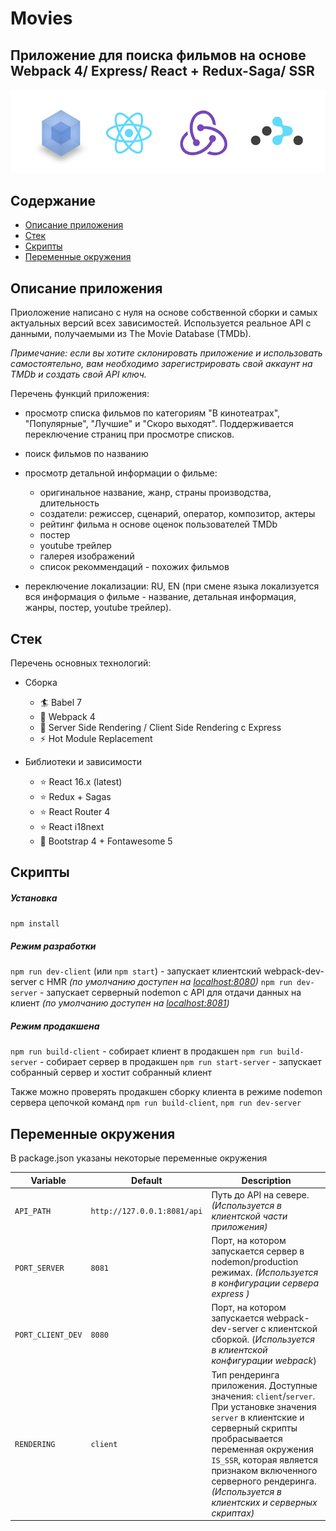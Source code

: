 # Movies 
## Приложение для поиска фильмов на основе Webpack 4/ Express/ React + Redux-Saga/ SSR
<img src="src/assets/img/build-stack.gif">

## Содержание

- [Описание приложения](#Описание-приложения)
- [Стек](#стек)
- [Скрипты](#Скрипты)
- [Переменные окружения](#Переменные-окружения)

## Описание приложения
Приоложение написано с нуля на основе собственной сборки и самых актуальных версий всех зависимостей. Используется реальное API с данными, получаемыми из The Movie Database (TMDb). 

*Примечание: если вы хотите склонировать приложение и использовать самостоятельно, вам необходимо зарегистрировать свой аккаунт на TMDb и создать свой API ключ.* 

Перечень функций приложения: 
- просмотр списка фильмов по категориям "В кинотеатрах", "Популярные", "Лучшие" и "Скоро выходят". Поддерживается переключение страниц при просмотре списков.
- поиск фильмов по названию
- просмотр детальной информации о фильме:
    - оригинальное название, жанр, страны производства, длительность
    - создатели: режиссер, сценарий, оператор, композитор, актеры
    - рейтинг фильма н основе оценок пользователей TMDb
    - постер
    - youtube трейлер 
    - галерея изображений
    - список рекоммендаций - похожих фильмов
    
- переключение локализации: RU, EN (при смене языка локализуется вся информация о фильме - название, детальная информация, жанры, постер, youtube трейлер).

## Стек
Перечень основных технологий:

- Сборка
    - 🏄 Babel 7
    - 🎁 Webpack 4
    - 🚀 Server Side Rendering / Client Side Rendering с Express
    - ⚡ Hot Module Replacement

- Библиотеки и зависимости
  - ⭐ React 16.x (latest)
  - ⭐ Redux + Sagas
  - ⭐ React Router 4
  - ⭐ React i18next
  - 🍦️ Bootstrap 4 + Fontawesome 5

## Скрипты
##### Установка
`npm install`
##### Режим разработки 
`npm run dev-client` (или `npm start`) - запускает клиентский webpack-dev-server с HMR *(по умолчанию доступен на [localhost:8080](http://localhost:8080))*
`npm run dev-server` - запускает серверный nodemon с API для отдачи данных на клиент *(по умолчанию доступен на [localhost:8081](http://localhost:8081))*

##### Режим продакшена 
`npm run build-client` - собирает клиент в продакшен
`npm run build-server` - собирает сервер в продакшен
`npm run start-server` -  запускает собранный сервер и хостит собранный клиент

Также можно проверять продакшен сборку клиента в режиме nodemon сервера цепочкой команд `npm run build-client`, `npm run dev-server`

## Переменные окружения

В package.json указаны некоторые переменные окружения

| Variable         | Default            | Description                                                      
| ---------------- | ------------------ |------------------ |
| `API_PATH` | `http://127.0.0.1:8081/api` | Путь до API на севере. *(Используется в клиентской части приложения)* |
| `PORT_SERVER` | `8081` | Порт, на котором запускается сервер в nodemon/production режимах. *(Используется в конфигурации сервера express )* |
| `PORT_CLIENT_DEV` | `8080` | Порт, на котором запускается webpack-dev-server с клиентской сборкой. (*Используется в клиентской конфигурации webpack*) |
| `RENDERING` | `client` | Тип рендеринга приложения. Доступные значения: `client`/`server`. При установке значения `server` в клиентские и серверный скрипты пробрасывается переменная окружения `IS_SSR`, которая является признаком включенного серверного рендеринга. *(Используется в клиентских и серверных скриптах)* |
